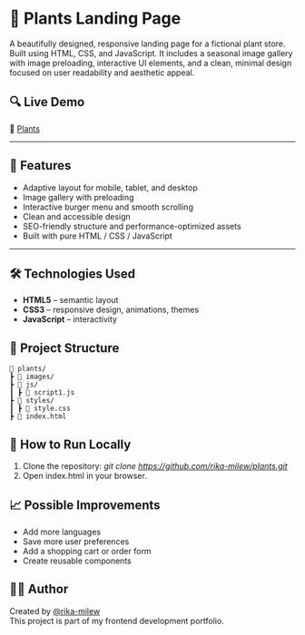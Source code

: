 # 🌿 Plants Landing Page

A beautifully designed, responsive landing page for a fictional plant store. Built using HTML, CSS, and JavaScript. It includes a seasonal image gallery with image preloading, interactive UI elements, and a clean, minimal design focused on user readability and aesthetic appeal.

## 🔍 Live Demo

🔗 [Plants](https://rika-milew.github.io/plants/)

---

## 🌟 Features

- Adaptive layout for mobile, tablet, and desktop
- Image gallery with preloading
- Interactive burger menu and smooth scrolling
- Clean and accessible design
- SEO-friendly structure and performance-optimized assets
- Built with pure HTML / CSS / JavaScript

---

## 🛠 Technologies Used

- **HTML5** – semantic layout
- **CSS3** – responsive design, animations, themes
- **JavaScript** – interactivity

## 📁 Project Structure

```plaintext
📁 plants/
┣ 📁 images/
┣ 📁 js/
┃ ┣ 📄 script1.js
┣ 📁 styles/
┃ ┣ 📄 style.css
┣ 📄 index.html
```

## 🚀 How to Run Locally

1. Clone the repository:
*git clone https://github.com/rika-milew/plants.git*
2. Open index.html in your browser.

## 📈 Possible Improvements

- Add more languages
- Save more user preferences
- Add a shopping cart or order form
- Create reusable components

## 👩‍💻 Author
Created by [@rika-milew](https://github.com/rika-milew)  
This project is part of my frontend development portfolio.

